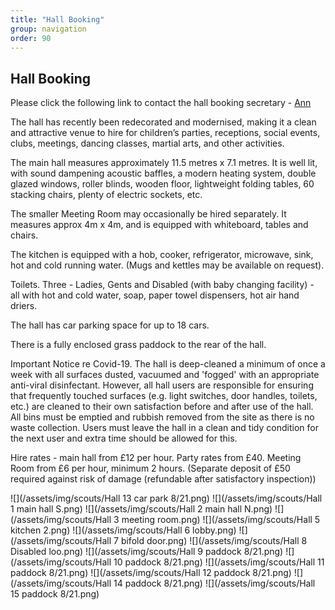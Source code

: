 ```yaml
---
title: "Hall Booking"
group: navigation
order: 90
---
```


## Hall Booking

Please click the following link to contact the hall booking secretary - [Ann](mailto:ann@thegillams.co.uk?subject=Hall%20booking)

The hall has recently been redecorated and modernised, making it a clean and attractive venue to hire for children’s parties, receptions, social events, clubs, meetings, dancing classes, martial arts, and other activities.

The main hall measures approximately 11.5 metres x 7.1 metres. It is well lit, with sound dampening acoustic baffles, a modern heating system, double glazed windows, roller blinds, wooden floor, lightweight folding tables, 60 stacking chairs, plenty of electric sockets, etc.

The smaller Meeting Room may occasionally be hired separately. It measures approx 4m x 4m, and is equipped with whiteboard, tables and chairs.

The kitchen is equipped with a hob, cooker, refrigerator, microwave, sink, hot and cold running water. (Mugs and kettles may be available on request).

Toilets. Three - Ladies, Gents and Disabled (with baby changing facility) - all with hot and cold water, soap, paper towel dispensers, hot air hand driers.

The hall has car parking space for up to 18 cars.

There is a fully enclosed grass paddock to the rear of the hall.

Important Notice re Covid-19. The hall is deep-cleaned a minimum of once a week with all surfaces dusted, vacuumed and 'fogged' with an appropriate anti-viral disinfectant. However, all hall users are responsible for ensuring that frequently touched surfaces (e.g. light switches, door handles, toilets, etc.) are cleaned to their own satisfaction before and after use of the hall. All bins must be emptied and rubbish removed from the site as there is no waste collection. Users must leave the hall in a clean and tidy condition for the next user and extra time should be allowed for this.

Hire rates - main hall from £12 per hour. Party rates from £40. Meeting Room from £6 per hour, minimum 2 hours. (Separate deposit of £50 required against risk of damage (refundable after satisfactory inspection))

![](/assets/img/scouts/Hall 13 car park 8/21.png)
![](/assets/img/scouts/Hall 1 main hall S.png)
![](/assets/img/scouts/Hall 2 main hall N.png)
![](/assets/img/scouts/Hall 3 meeting room.png)
![](/assets/img/scouts/Hall 5 kitchen 2.png)
![](/assets/img/scouts/Hall 6 lobby.png)
![](/assets/img/scouts/Hall 7 bifold door.png)
![](/assets/img/scouts/Hall 8 Disabled loo.png)
![](/assets/img/scouts/Hall 9 paddock 8/21.png)
![](/assets/img/scouts/Hall 10 paddock 8/21.png)
![](/assets/img/scouts/Hall 11 paddock 8/21.png)
![](/assets/img/scouts/Hall 12 paddock 8/21.png)
![](/assets/img/scouts/Hall 14 paddock 8/21.png)
![](/assets/img/scouts/Hall 15 paddock 8/21.png)
